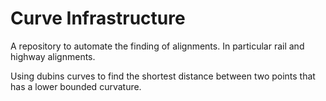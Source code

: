 # Curve Infrastructure

A repository to automate the finding of alignments. In particular rail and highway alignments.

Using dubins curves to find the shortest distance between two points that has a lower bounded curvature.


